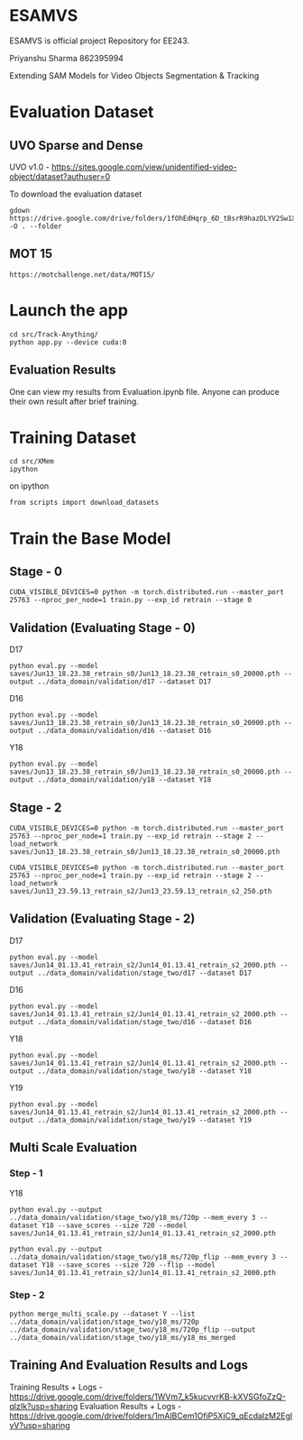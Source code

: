 # ESAMVS
ESAMVS is official project Repository for EE243.

Priyanshu Sharma
862395994

Extending SAM Models for Video Objects Segmentation & Tracking


# Evaluation Dataset 

## UVO Sparse and Dense

UVO v1.0 - https://sites.google.com/view/unidentified-video-object/dataset?authuser=0

To download the evaluation dataset

```
gdown https://drive.google.com/drive/folders/1fOhEdHqrp_6D_tBsrR9hazDLYV2Sw1XC -O . --folder
```

## MOT 15

```
https://motchallenge.net/data/MOT15/
```

# Launch the app

```
cd src/Track-Anything/
python app.py --device cuda:0
```

## Evaluation Results

One can view my results from Evaluation.ipynb file. Anyone can produce their own result after brief training.

# Training Dataset

```
cd src/XMem
ipython
```

on ipython

```
from scripts import download_datasets
```

# Train the Base Model 

## Stage - 0

```
CUDA_VISIBLE_DEVICES=0 python -m torch.distributed.run --master_port 25763 --nproc_per_node=1 train.py --exp_id retrain --stage 0
```

## Validation (Evaluating Stage - 0)

D17

```
python eval.py --model saves/Jun13_18.23.38_retrain_s0/Jun13_18.23.38_retrain_s0_20000.pth --output ../data_domain/validation/d17 --dataset D17
```

D16

```
python eval.py --model saves/Jun13_18.23.38_retrain_s0/Jun13_18.23.38_retrain_s0_20000.pth --output ../data_domain/validation/d16 --dataset D16
```

Y18

```
python eval.py --model saves/Jun13_18.23.38_retrain_s0/Jun13_18.23.38_retrain_s0_20000.pth --output ../data_domain/validation/y18 --dataset Y18
```

## Stage - 2

```
CUDA_VISIBLE_DEVICES=0 python -m torch.distributed.run --master_port 25763 --nproc_per_node=1 train.py --exp_id retrain --stage 2 --load_network saves/Jun13_18.23.38_retrain_s0/Jun13_18.23.38_retrain_s0_20000.pth
```


```
CUDA_VISIBLE_DEVICES=0 python -m torch.distributed.run --master_port 25763 --nproc_per_node=1 train.py --exp_id retrain --stage 2 --load_network saves/Jun13_23.59.13_retrain_s2/Jun13_23.59.13_retrain_s2_250.pth
```

## Validation (Evaluating Stage - 2)

D17

```
python eval.py --model saves/Jun14_01.13.41_retrain_s2/Jun14_01.13.41_retrain_s2_2000.pth --output ../data_domain/validation/stage_two/d17 --dataset D17
```

D16

```
python eval.py --model saves/Jun14_01.13.41_retrain_s2/Jun14_01.13.41_retrain_s2_2000.pth --output ../data_domain/validation/stage_two/d16 --dataset D16
```

Y18

```
python eval.py --model saves/Jun14_01.13.41_retrain_s2/Jun14_01.13.41_retrain_s2_2000.pth --output ../data_domain/validation/stage_two/y18 --dataset Y18
```

Y19

```
python eval.py --model saves/Jun14_01.13.41_retrain_s2/Jun14_01.13.41_retrain_s2_2000.pth --output ../data_domain/validation/stage_two/y19 --dataset Y19
```

## Multi Scale Evaluation

### Step - 1

Y18

```
python eval.py --output ../data_domain/validation/stage_two/y18_ms/720p --mem_every 3 --dataset Y18 --save_scores --size 720 --model saves/Jun14_01.13.41_retrain_s2/Jun14_01.13.41_retrain_s2_2000.pth
```

```
python eval.py --output ../data_domain/validation/stage_two/y18_ms/720p_flip --mem_every 3 --dataset Y18 --save_scores --size 720 --flip --model saves/Jun14_01.13.41_retrain_s2/Jun14_01.13.41_retrain_s2_2000.pth
```

### Step - 2

```
python merge_multi_scale.py --dataset Y --list ../data_domain/validation/stage_two/y18_ms/720p ../data_domain/validation/stage_two/y18_ms/720p_flip --output ../data_domain/validation/stage_two/y18_ms/y18_ms_merged
```

## Training And Evaluation Results and Logs

Training Results + Logs - https://drive.google.com/drive/folders/1WVm7_k5kucvvrKB-kXVSGfoZzQ-qlzIk?usp=sharing
Evaluation Results + Logs - https://drive.google.com/drive/folders/1mAlBCem1OfiP5XjC9_qEcdaIzM2EglvV?usp=sharing 